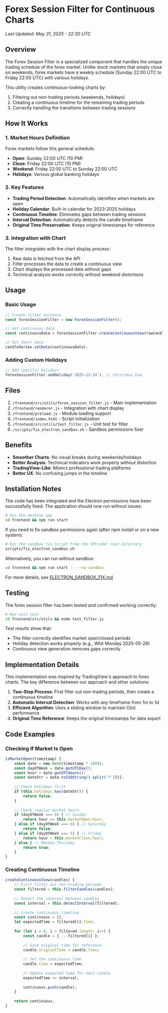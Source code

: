 # Forex Session Filter for Continuous Charts
*Last Updated: May 31, 2025 - 22:30 UTC*

## Overview

The Forex Session Filter is a specialized component that handles the unique trading schedule of the forex market. Unlike stock markets that simply close on weekends, forex markets have a weekly schedule (Sunday 22:00 UTC to Friday 22:00 UTC) with various holidays.

This utility creates continuous-looking charts by:
1. Filtering out non-trading periods (weekends, holidays)
2. Creating a continuous timeline for the remaining trading periods
3. Correctly handling the transitions between trading sessions

## How It Works

### 1. Market Hours Definition

Forex markets follow this general schedule:
- **Open**: Sunday 22:00 UTC (10 PM)
- **Close**: Friday 22:00 UTC (10 PM)
- **Weekend**: Friday 22:00 UTC to Sunday 22:00 UTC
- **Holidays**: Various global banking holidays

### 2. Key Features

- **Trading Period Detection**: Automatically identifies when markets are open
- **Holiday Calendar**: Built-in calendar for 2023-2025 holidays
- **Continuous Timeline**: Eliminates gaps between trading sessions
- **Interval Detection**: Automatically detects the candle timeframe
- **Original Time Preservation**: Keeps original timestamps for reference

### 3. Integration with Chart

The filter integrates with the chart display process:
1. Raw data is fetched from the API
2. Filter processes the data to create a continuous view
3. Chart displays the processed data without gaps
4. Technical analysis works correctly without weekend distortions

## Usage

### Basic Usage
```javascript
// Create filter instance
const forexSessionFilter = new ForexSessionFilter();

// Get continuous data
const continuousData = forexSessionFilter.createContinuousView(rawCandles);

// Set chart data
candleSeries.setData(continuousData);
```

### Adding Custom Holidays
```javascript
// Add specific holidays
forexSessionFilter.addHoliday('2025-12-24'); // Christmas Eve
```

## Files

1. `/frontend/src/utils/forex_session_filter.js` - Main implementation
2. `/frontend/renderer.js` - Integration with chart display
3. `/frontend/preload.js` - Module loading support
4. `/frontend/index.html` - Script initialization
5. `/frontend/src/utils/test_filter.js` - Unit test for filter
6. `/scripts/fix_electron_sandbox.sh` - Sandbox permissions fixer

## Benefits

- **Smoother Charts**: No visual breaks during weekends/holidays
- **Better Analysis**: Technical indicators work properly without distortion
- **TradingView-Like**: Mimics professional trading platforms
- **Better UX**: No confusing jumps in the timeline

## Installation Notes

The code has been integrated and the Electron permissions have been successfully fixed. The application should now run without issues:

```bash
# Run the desktop app
cd frontend && npm run start
```

If you need to fix sandbox permissions again (after npm install or on a new system):
```bash
# Run the sandbox fix script from the SPtrader root directory
scripts/fix_electron_sandbox.sh
```

Alternatively, you can run without sandbox:
```bash
cd frontend && npm run start -- --no-sandbox
```

For more details, see [ELECTRON_SANDBOX_FIX.md](./ELECTRON_SANDBOX_FIX.md)

## Testing

The forex session filter has been tested and confirmed working correctly:

```bash
# Run unit test
cd frontend/src/utils && node test_filter.js
```

Test results show that:
- The filter correctly identifies market open/closed periods
- Holiday detection works properly (e.g., Whit Monday 2025-05-26)
- Continuous view generation removes gaps correctly

## Implementation Details

This implementation was inspired by TradingView's approach to forex charts. The key difference between our approach and other solutions:

1. **Two-Step Process**: First filter out non-trading periods, then create a continuous timeline
2. **Automatic Interval Detection**: Works with any timeframe from 1m to 1d
3. **Efficient Algorithm**: Uses a sliding window to maintain O(n) performance
4. **Original Time Reference**: Keeps the original timestamps for data export

## Code Examples

### Checking If Market Is Open
```javascript
isMarketOpen(timestamp) {
    const date = new Date(timestamp * 1000);
    const dayOfWeek = date.getUTCDay();
    const hour = date.getUTCHours();
    const dateStr = date.toISOString().split('T')[0];
    
    // Check holidays first
    if (this.holidays.has(dateStr)) {
        return false;
    }
    
    // Check regular market hours
    if (dayOfWeek === 0) { // Sunday
        return hour >= this.marketOpen.hour;
    } else if (dayOfWeek === 6) { // Saturday
        return false;
    } else if (dayOfWeek === 5) { // Friday
        return hour < this.marketClose.hour;
    } else { // Monday-Thursday
        return true;
    }
}
```

### Creating Continuous Timeline
```javascript
createContinuousView(candles) {
    // First filter out non-trading periods
    const filtered = this.filterCandles(candles);
    
    // Detect the interval between candles
    const interval = this.detectInterval(filtered);
    
    // Create continuous timeline
    const continuous = [];
    let expectedTime = filtered[0].time;
    
    for (let i = 0; i < filtered.length; i++) {
        const candle = { ...filtered[i] };
        
        // Save original time for reference
        candle.originalTime = candle.time;
        
        // Set the continuous time
        candle.time = expectedTime;
        
        // Update expected time for next candle
        expectedTime += interval;
        
        continuous.push(candle);
    }
    
    return continuous;
}
```
